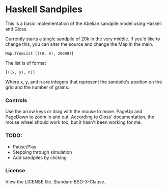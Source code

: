 # Haskell Sandpiles
This is a basic implementation of the Abelian sandpile model using Haskell and Gloss.

Currently starts a single sandpile of 20k in the very middle. If you'd like to change this, you can alter the source and change the Map in the main. 

    Map.fromList [((0, 0), 20000)]

The list is of format

    [((x, y), n)]

Where x, y, and n are integers that represent the sandpile's position on the grid and the number of grains.

### Controls
Use the arrow keys or drag with the mouse to move. PageUp and PageDown to zoom in and out. According to Gloss' documentation, the mouse wheel should work too, but it hasn't been working for me.

### TODO:
- Pause/Play
- Stepping through simulation
- Add sandpiles by clicking

### License
View the LICENSE file. Standard BSD-3-Clause.